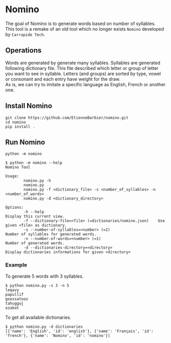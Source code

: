 # Nomino
The goal of Nomino is to generate words based on number of syllables.  
This tool is a remake of an old tool which no longer exists `Nomino` developed by `Carrapide Tech`.

## Operations
Words are generated by generate many syllables.
Syllables are generated following dictionary file.
This file described which letter or group of letter you want to see in syllable.
Letters (and groups) are sorted by type, vowel or consonant and each entry have weight for the draw.  
As is, we can try to imitate a specific language as English, French or another one.

## Install Nomino
```commandline
git clone https://github.com/EtienneBarbier/nomino.git
cd nomino
pip install .
```

## Run Nomino
```commandline
python -m nomino
```

```commandline
$ python -m nomino --help
Nomino Tool 

Usage:
        nomino.py -h
        nomino.py
        nomino.py -f <dictionary_file> -s <number_of_syllables> -n <number_of_words>
        nomino.py -d <dictionary_directory>

Options:
        -h --help                                                  Display this current view.
        -f --dictionary-file=<file> (=dictionaries/nomino.json)    Use given <file> as dictionary.
        -s --number-of-syllables=<number> (=2)                      Number of syllables for generated words.
        -n --number-of-words=<number> (=1)                         Number of generated words.
        -d --dictionaries-directory=<directory>                    Display dictionaries informations for given <directory>
```

### Example
To generate 5 words with 3 syllables.
```commandline
$ python nomino.py -s 3 -n 5
leqavy
papullif
goossatooz
tahugguj
ozakot
```
To get all available dictionaries.
```commandline 
$ python nomino.py -d dictionaries
[{'name': 'English', 'id': 'english'}, {'name': 'Français', 'id': 'french'}, {'name': 'Nomino', 'id': 'nomino'}]
```

